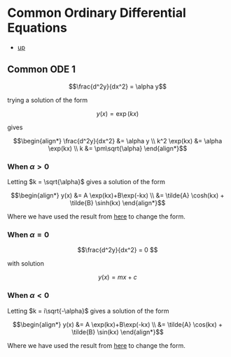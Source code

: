 # Common Ordinary Differential Equations

- [up](./Maths.md)

## Common ODE 1

``` math
\frac{d^2y}{dx^2} = \alpha y
```

trying a solution of the form 
``` math
y(x) = \exp(k x)
```

gives
``` math
\begin{align*}
\frac{d^2y}{dx^2} &= \alpha y \\
k^2 \exp(kx) &= \alpha \exp(kx) \\
k &= \pm\sqrt{\alpha}
\end{align*}
```

### When $\alpha > 0$
Letting $k = \sqrt{\alpha}$ gives a solution of the form
``` math
\begin{align*}
y(x) &= A \exp(kx)+B\exp(-kx) \\
&= \tilde{A} \cosh(kx) + \tilde{B} \sinh(kx)
\end{align*}
```
Where we have used the result from [here](./ChangeOfBasisOfTypicalSolutions.md) to change the form.


### When $\alpha = 0$
``` math
\frac{d^2y}{dx^2} = 0 
```
with solution
``` math
y(x) = m x + c
```

### When $\alpha < 0$
Letting $k = i\sqrt{-\alpha}$ gives a solution of the form
``` math
\begin{align*}
y(x) &= A \exp(kx)+B\exp(-kx) \\
&= \tilde{A} \cos(kx) + \tilde{B} \sin(kx)
\end{align*}
```
Where we have used the result from [here](./ChangeOfBasisOfTypicalSolutions.md) to change the form.
